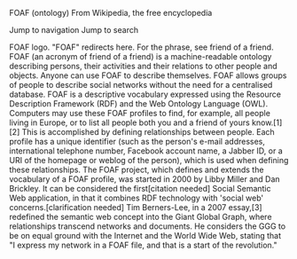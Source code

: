 FOAF (ontology)
From Wikipedia, the free encyclopedia


Jump to navigation
Jump to search
 

FOAF logo.
"FOAF" redirects here. For the phrase, see friend of a friend.
FOAF (an acronym of friend of a friend) is a machine-readable ontology describing persons, their activities and their relations to other people and objects. Anyone can use FOAF to describe themselves. FOAF allows groups of people to describe social networks without the need for a centralised database. 
FOAF is a descriptive vocabulary expressed using the Resource Description Framework (RDF) and the Web Ontology Language (OWL). Computers may use these FOAF profiles to find, for example, all people living in Europe, or to list all people both you and a friend of yours know.[1][2] This is accomplished by defining relationships between people. Each profile has a unique identifier (such as the person's e-mail addresses, international telephone number, Facebook account name, a Jabber ID, or a URI of the homepage or weblog of the person), which is used when defining these relationships. 
The FOAF project, which defines and extends the vocabulary of a FOAF profile, was started in 2000 by Libby Miller and Dan Brickley. It can be considered the first[citation needed] Social Semantic Web application, in that it combines RDF technology with 'social web' concerns.[clarification needed] 
Tim Berners-Lee, in a 2007 essay,[3] redefined the semantic web concept into the Giant Global Graph, where relationships transcend networks and documents. He considers the GGG to be on equal ground with the Internet and the World Wide Web, stating that "I express my network in a FOAF file, and that is a start of the revolution." 
